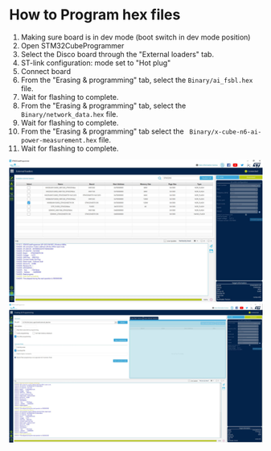 # How to Program hex files

1. Making sure board is in dev mode (boot switch in dev mode position)
2. Open STM32CubeProgrammer
3. Select the Disco board through the "External loaders" tab.
4. ST-link configuration: mode set to "Hot plug"
5. Connect board
6. From the "Erasing & programming" tab, select the `Binary/ai_fsbl.hex` file.
7. Wait for flashing to complete.
8. From the "Erasing & programming" tab, select the `Binary/network_data.hex` file.
9. Wait for flashing to complete.
10. From the "Erasing & programming" tab select the ` Binary/x-cube-n6-ai-power-measurement.hex` file.
11. Wait for flashing to complete.

![Board Selection](../_htmresc/selectBoard.JPG)
![Flash the Hex file](../_htmresc/flashHex.JPG)
